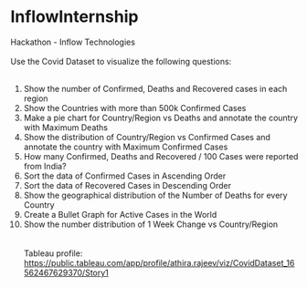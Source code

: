 # InflowInternship
Hackathon - Inflow Technologies
<br><br>
Use the Covid Dataset to visualize the following questions: 
<br><br>
1.	Show the number of Confirmed, Deaths and Recovered cases in each region<br>
2.	Show the Countries with more than 500k Confirmed Cases<br>
3.	Make a pie chart for Country/Region vs Deaths and annotate the country with Maximum Deaths<br>
4.	Show the distribution of Country/Region vs Confirmed Cases and annotate the country with Maximum Confirmed Cases<br>
5.	How many Confirmed, Deaths and Recovered / 100 Cases were reported from India?<br>
6.	Sort the data of Confirmed Cases in Ascending Order <br>
7.	Sort the data of Recovered Cases in Descending Order<br>
8.	Show the geographical distribution of the Number of Deaths for every Country<br>
9.	Create a Bullet Graph for Active Cases in the World <br>
10.	Show the number distribution of 1 Week Change vs Country/Region <br>
<br><br>
Tableau profile: https://public.tableau.com/app/profile/athira.rajeev/viz/CovidDataset_16562467629370/Story1

